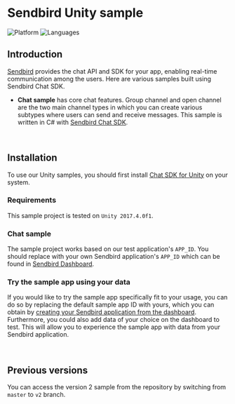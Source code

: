 # Sendbird Unity sample
![Platform](https://img.shields.io/badge/platform-UNITY%20%7C%20.NET-orange.svg)
![Languages](https://img.shields.io/badge/language-C%23-orange.svg)

## Introduction

[Sendbird](https://sendbird.com) provides the chat API and SDK for your app, enabling real-time communication among the users. Here are various samples built using Sendbird Chat SDK.

- **Chat sample** has core chat features. Group channel and open channel are the two main channel types in which you can create various subtypes where users can send and receive messages. This sample is written in C# with [Sendbird Chat SDK](https://github.com/sendbird/SendBird-SDK-dotNET).

<br />

## Installation

To use our Unity samples, you should first install [Chat SDK for Unity](https://github.com/sendbird/SendBird-SDK-dotNET) on your system.

### Requirements

This sample project is tested on `Unity 2017.4.0f1`.

### Chat sample

The sample project works based on our test application's `APP_ID`. You should replace with your own Sendbird application's `APP_ID` which can be found in [Sendbird Dashboard](https://dashboard.sendbird.com).

### Try the sample app using your data 

If you would like to try the sample app specifically fit to your usage, you can do so by replacing the default sample app ID with yours, which you can obtain by [creating your Sendbird application from the dashboard](https://sendbird.com/docs/chat/v3/unity/getting-started/chat-sdk-setup#2-step-1-create-a-sendbird-application-from-your-dashboard). Furthermore, you could also add data of your choice on the dashboard to test. This will allow you to experience the sample app with data from your Sendbird application. 

<br />

## Previous versions

You can access the version 2 sample from the repository by switching from `master` to `v2` branch.
